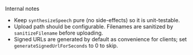 Internal notes

- Keep `synthesizeSpeech` pure (no side-effects) so it is unit-testable.
- Upload path should be configurable. Filenames are sanitized by `sanitizeFilename` before uploading.
- Signed URLs are generated by default as convenience for clients; set `generateSignedUrlForSeconds` to 0 to skip.
